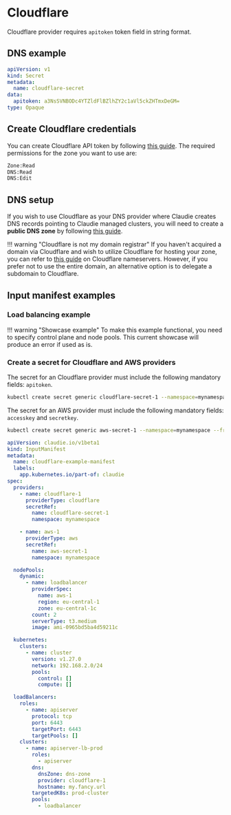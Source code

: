 # Cloudflare
Cloudflare provider requires `apitoken` token field in string format.

## DNS example
```yaml
apiVersion: v1
kind: Secret
metadata:
  name: cloudflare-secret
data:
  apitoken: a3NsSVNBODc4YTZldFlBZlhZY2c1aVl5ckZHTmxDeGM=
type: Opaque
```

## Create Cloudflare credentials
You can create Cloudflare API token by following [this guide](https://developers.cloudflare.com/fundamentals/api/get-started/create-token/). The required permissions for the zone you want to use are:

```bash
Zone:Read
DNS:Read
DNS:Edit
```

## DNS setup
If you wish to use Cloudflare as your DNS provider where Claudie creates DNS records pointing to Claudie managed clusters, you will need to create a **public DNS zone** by following [this guide](https://developers.cloudflare.com/dns/zone-setups/).

!!! warning "Cloudflare is not my domain registrar"
    If you haven't acquired a domain via Cloudflare and wish to utilize Cloudflare for hosting your zone, you can refer to [this guide](https://developers.cloudflare.com/dns/zone-setups/full-setup/setup/#update-your-nameservers) on Cloudflare nameservers. However, if you prefer not to use the entire domain, an alternative option is to delegate a subdomain to Cloudflare.

## Input manifest examples

### Load balancing example

!!! warning "Showcase example"
    To make this example functional, you need to specify control plane and node pools. This current showcase will produce an error if used as is.

### Create a secret for Cloudflare and AWS providers
The secret for an Cloudflare provider must include the following mandatory fields: `apitoken`.
```bash
kubectl create secret generic cloudflare-secret-1 --namespace=mynamespace --from-literal=apitoken='kslISA878a6etYAfXYcg5iYyrFGNlCxc'
```

The secret for an AWS provider must include the following mandatory fields: `accesskey` and `secretkey`.
```bash
kubectl create secret generic aws-secret-1 --namespace=mynamespace --from-literal=accesskey='SLDUTKSHFDMSJKDIALASSD' --from-literal=secretkey='iuhbOIJN+oin/olikDSadsnoiSVSDsacoinOUSHD'
```

``` yaml
apiVersion: claudie.io/v1beta1
kind: InputManifest
metadata:
  name: cloudflare-example-manifest
  labels:
    app.kubernetes.io/part-of: claudie
spec:
  providers:
    - name: cloudflare-1
      providerType: cloudflare
      secretRef:
        name: cloudflare-secret-1
        namespace: mynamespace

    - name: aws-1
      providerType: aws
      secretRef:
        name: aws-secret-1
        namespace: mynamespace

  nodePools: 
    dynamic:
      - name: loadbalancer
        providerSpec:
          name: aws-1
          region: eu-central-1
          zone: eu-central-1c
        count: 2
        serverType: t3.medium
        image: ami-0965bd5ba4d59211c

  kubernetes:
    clusters:
      - name: cluster
        version: v1.27.0
        network: 192.168.2.0/24
        pools:
          control: []
          compute: []

  loadBalancers:
    roles:
      - name: apiserver
        protocol: tcp
        port: 6443
        targetPort: 6443
        targetPools: []
    clusters:
      - name: apiserver-lb-prod
        roles:
          - apiserver
        dns:
          dnsZone: dns-zone
          provider: cloudflare-1
          hostname: my.fancy.url
        targetedK8s: prod-cluster
        pools:
          - loadbalancer

```
